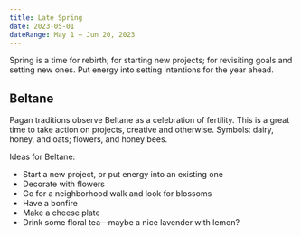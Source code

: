 ```yaml
---
title: Late Spring
date: 2023-05-01
dateRange: May 1 – Jun 20, 2023
---
```


Spring is a time for rebirth; for starting new projects; for revisiting goals and setting new ones. Put energy into setting intentions for the year ahead.

## Beltane

Pagan traditions observe Beltane as a celebration of fertility. This is a great time to take action on projects, creative and otherwise. Symbols: dairy, honey, and oats; flowers, and honey bees.

Ideas for Beltane:

* Start a new project, or put energy into an existing one
* Decorate with flowers
* Go for a neighborhood walk and look for blossoms
* Have a bonfire
* Make a cheese plate
* Drink some floral tea—maybe a nice lavender with lemon?